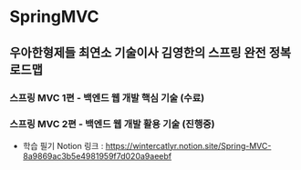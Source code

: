 # SpringMVC
## 우아한형제들 최연소 기술이사 김영한의 스프링 완전 정복 로드맵

### 스프링 MVC 1편 - 백엔드 웹 개발 핵심 기술 (수료)
### 스프링 MVC 2편 - 백엔드 웹 개발 활용 기술 (진행중)

* 학습 필기 Notion 링크 : <https://wintercatlyr.notion.site/Spring-MVC-8a9869ac3b5e4981959f7d020a9aeebf>

